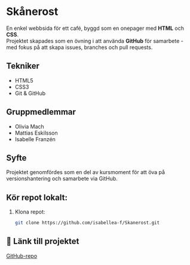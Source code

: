 # Skånerost

En enkel webbsida för ett café, byggd som en onepager med **HTML** och **CSS**.  
Projektet skapades som en övning i att använda **GitHub** för samarbete - med fokus på att skapa issues, branches och pull requests.

## Tekniker

- HTML5
- CSS3
- Git & GitHub

## Gruppmedlemmar

- Olivia Mach
- Mattias Eskilsson
- Isabelle Franzén

## Syfte

Projektet genomfördes som en del av kursmoment för att öva på versionshantering och samarbete via GitHub.

## Kör repot lokalt:

1. Klona repot:
   ```bash
   git clone https://github.com/isabellea-f/Skanerost.git
   ```

## 🔗 Länk till projektet

[GitHub-repo](https://github.com/isabellea-f/Skanerost)
